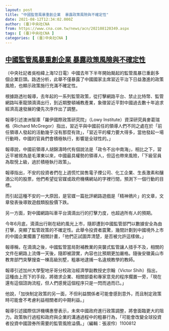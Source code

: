 ```yaml
---
layout: post
title: "中國監管風暴重創企業  暴露政策風險與不確定性"
date: 2021-08-12T12:34:02.000Z
author: (臺)中央社CNA
from: https://www.cna.com.tw/news/acn/202108120349.aspx
tags: [ (臺)中央社CNA ]
categories: [ (臺)中央社CNA ]
---
```

<!--1628771642000-->
[中國監管風暴重創企業  暴露政策風險與不確定性](https://www.cna.com.tw/news/acn/202108120349.aspx)
------

<div>
<div></div><div class="paragraph"><p>（中央社記者吳柏緯上海12日電）中國去年下半年開始颳起的監管風暴已重創多個企業巨頭。路透分析，此舉不僅暴露了中國國家主席習近平治下日益激進的政策風險，也顯示政策施行充滿不確定性。</p><p>根據路透社報導，去年起的一系列監管政策，從打擊網路平台、禁止比特幣、監管網路叫車龍頭滴滴出行，到近期整頓補教產業，象徵習近平對中國過去數十年追求經濟高速發展的優先次序作出了調整。</p><p>報導引述澳洲智庫「羅伊國際政策研究院」（Lowy Institute）資深研究員麥葛瑞格（Richard McGregor）指出，習近平與中國前任的領導人們不同之處在於「前任領導人發起的活動幾乎沒有那麼有效」，「習近平的權力要大得多，當他發起一場行動時，中國的官員們會積極執行，影響是全球性的。」</p><p>報導說，中國前領導人胡錦濤時代有個說法是「政令不出中南海」，相比之下，習近平被視為是毛澤東以來，中國最具權勢的領導人，但這也帶來風險，「下級官員為取悅上級，過於積極執行政策」。</p><p>報導指出，不安的投資者們在上週慌忙拋售電子煙公司、化工企業、生長激素和釀酒公司的股票，他們希望從官媒或政府機構網站的字裡行間，預測下一個行動的目標。</p><p>而引起這種不安的一大原因，是官媒一篇批評網路遊戲是「精神鴉片」的文章，文章發表後導致遊戲類股股價下跌。</p><p>另一方面，對中國網路叫車平台滴滴出行的打擊力度，也超過所有人的預期。</p><p>今年6月底，滴滴出行剛在紐約風光上市，隨即遭到中國監管部門以數據安全為由打擊，突顯了監管政策的不確定性。此舉令投資者震驚，幾間計劃到中國境外上市的中國企業擱置了相關計畫，「他們正試圖弄清楚，是否被允許這樣做。」</p><p>報導稱，在滴滴之後，中國監管當局對補教業的突襲式監管讓人措手不及，相關的文件在網路上流傳一天後，隨即被證實，內容也比預期更加嚴格。隨後安徽黃山市教育部門突擊搜查一棟高級別墅，粗暴地逮捕一名違規教學的教師。</p><p>報導引述加州大學聖地牙哥分校政治經濟學副教授史宗翰（Victor Shih）指出，這種由上而下的手段，將徵求企業、相關部委和專家意見的程序擱置一旁，「現在還有這個諮詢流程，但人們感覺這個程序只是一閃而過而已。」</p><p>他說，「加快制定政策的另一面，不但利益關係者可能會感到意外，而且制定政策時可能會不考慮利益相關者的中期利益。」</p><p>報導引述國際信評機構惠譽表示，未來中國政府進行政策調整，將會面臨更大的阻力。政策執行過程和政府與企業的溝通過程中的粗暴行為，「可能會改變全球投資者投資中國證券所需要的監管風險溢價。」（編輯：張淑伶）1100812</p></div>
</div>
